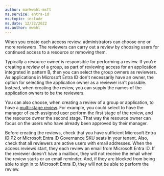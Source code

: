 ```yaml
---
author: markwahl-msft
ms.service: entra-id
ms.topic: include
ms.date: 12/22/2022
ms.author: mwahl
---
```


When you create each access review, administrators can choose one or more reviewers. The reviewers can carry out a review by choosing users for continued access to a resource or removing them.

Typically a resource owner is responsible for performing a review. If you're creating a review of a group, as part of reviewing access for an application integrated in pattern B, then you can select the group owners as reviewers. As applications in Microsoft Entra ID don't necessarily have an owner, the option for selecting the application owner as a reviewer isn't possible.  Instead, when creating the review, you can supply the names of the application owners to be the reviewers.

You can also choose, when creating a review of a group or application, to have a [multi-stage review](~/id-governance/create-access-review.md#create-a-multi-stage-access-review). For example, you could select to have the manager of each assigned user perform the first stage of the review, and the resource owner the second stage.  That way the resource owner can focus on the users who have already been approved by their manager.

Before creating the reviews, check that you have sufficient Microsoft Entra ID P2 or Microsoft Entra ID Governance SKU seats in your tenant.  Also, check that all reviewers are active users with email addresses.  When the access reviews start, they each review an email from Microsoft Entra ID.  If the reviewer doesn't have a mailbox, they will not receive the email when the review starts or an email reminder.  And, if they are blocked from being able to sign in to Microsoft Entra ID, they will not be able to perform the review.

